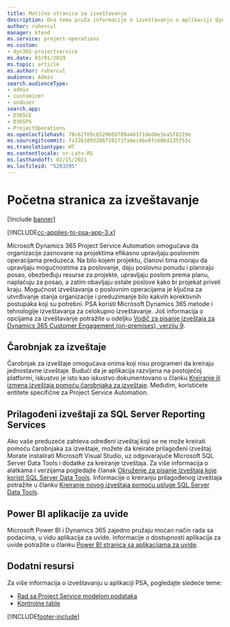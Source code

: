 ```yaml
---
title: Matična stranica za izveštavanje
description: Ova tema pruža informacije o izveštavanju u aplikaciji Dynamics 365 Project Service Automation.
author: ruhercul
manager: kfend
ms.service: project-operations
ms.custom:
- dyn365-projectservice
ms.date: 03/01/2019
ms.topic: article
ms.author: ruhercul
audience: Admin
search.audienceType:
- admin
- customizer
- enduser
search.app:
- D365CE
- D365PS
- ProjectOperations
ms.openlocfilehash: 78c62f69c6529669789a461f1ded8e3ea5f8219e
ms.sourcegitcommit: fa32b1893286f20271fa4ec4be8fc68bd135f53c
ms.translationtype: HT
ms.contentlocale: sr-Latn-RS
ms.lasthandoff: 02/15/2021
ms.locfileid: "5283295"
---
```

# <a name="reporting-home-page"></a>Početna stranica za izveštavanje

[!include [banner](../includes/psa-now-project-operations.md)]

[!INCLUDE[cc-applies-to-psa-app-3.x](../includes/cc-applies-to-psa-app-3x.md)]

Microsoft Dynamics 365 Project Service Automation omogućava da organizacije zasnovane na projektima efikasno upravljaju poslovnim operacijama preduzeća. Na bilo kojem projektu, članovi tima moraju da upravljaju mogućnostima za poslovanje, daju poslovnu ponudu i planiraju posao, obezbeđuju resurse za projekte, upravljaju poslom prema planu, naplaćuju za posao, a zatim obavljaju ostale poslove kako bi projekat priveli kraju. Mogućnost izveštavanja o poslovnim operacijama je ključna za utvrđivanje stanja organizacije i preduzimanje bilo kakvih korektivnih postupaka koji su potrebni. PSA koristi Microsoft Dynamics 365 metode i tehnologije izveštavanja za celokupno izveštavanje. Još informacija o opcijama za izveštavanje potražite u odeljku [Vodič za pisanje izveštaja za Dynamics 365 Customer Engagement (on-premises), verziju 9](https://docs.microsoft.com/dynamics365/customerengagement/on-premises/analytics/reporting-analytics-with-dynamics-365).

## <a name="report-wizard"></a>Čarobnjak za izveštaje

Čarobnjak za izveštaje omogućava onima koji nisu programeri da kreiraju jednostavne izveštaje. Budući da je aplikacija razvijena na postojećoj platformi, iskustvo je isto kao iskustvo dokumentovano u članku [Kreiranje ili izmena izveštaja pomoću čarobnjaka za izveštaje](https://docs.microsoft.com/dynamics365/customerengagement/on-premises/basics/create-edit-copy-report-wizard). Međutim, koristićete entitete specifične za Project Service Automation.

## <a name="custom-sql-server-reporting-services-reports"></a>Prilagođeni izveštaji za SQL Server Reporting Services

Ako vaše preduzeće zahteva određeni izveštaj koji se ne može kreirati pomoću čarobnjaka za izveštaje, možete da kreirate prilagođeni izveštaj. Morate instalirati Microsoft Visual Studio, uz odgovarajuće Microsoft SQL Server Data Tools i dodatke za kreiranje izveštaja. Za više informacija o alatkama i verzijama pogledajte članak [Okruženje za pisanje izveštaja koje koristi SQL Server Data Tools](https://docs.microsoft.com/dynamics365/customerengagement/on-premises/analytics/report-writing-environment-using-sql-server-data-tools). Informacije o kreiranju prilagođenog izveštaja potražite u članku [Kreiranje novog izveštaja pomoću usluge SQL Server Data Tools](https://docs.microsoft.com/dynamics365/customerengagement/on-premises/analytics/create-a-new-report-using-sql-server-data-tools).

## <a name="power-bi-insights-apps"></a>Power BI aplikacije za uvide

Microsoft Power BI i Dynamics 365 zajedno pružaju moćan način rada sa podacima, u vidu aplikacija za uvide. Informacije o dostupnosti aplikacija za uvide potražite u članku [Power BI stranica sa aplikacijama za uvide](https://powerbi.microsoft.com/power-bi-insights-apps/).


## <a name="additional-resources"></a>Dodatni resursi
Za više informacija o izveštavanju u aplikaciji PSA, pogledajte sledeće teme:

- [Rad sa Project Service modelom podataka](reports-working-project-service-data-model.md)
- [Kontrolne table](reports-dashboards.md)



[!INCLUDE[footer-include](../includes/footer-banner.md)]